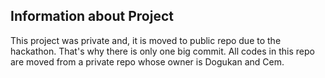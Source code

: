 ## Information about Project 
This project was private and, it is moved to public repo due to the hackathon. That's why there is only one big commit. All codes in this repo are moved from a private repo whose owner is Dogukan and Cem. 
